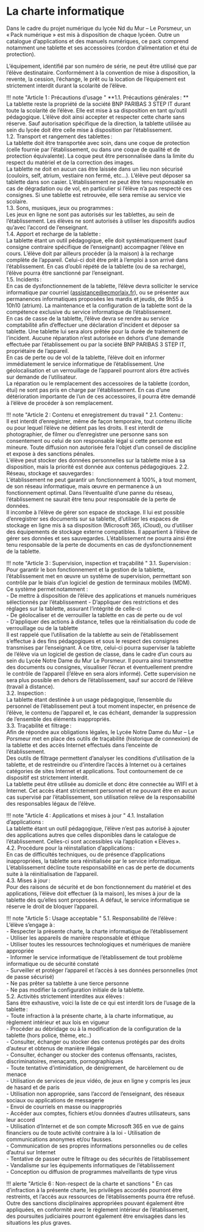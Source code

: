 # La charte informatique

Dans le cadre du projet numérique du lycée Nd du Mur – Le Porsmeur, un « Pack numérique » est mis à disposition de chaque lycéen. Outre un catalogue d’applications et des manuels numériques, ce pack comprend notamment une tablette et ses accessoires (cordon d’alimentation et étui de protection).  

L’équipement, identifié par son numéro de série, ne peut être utilisé que par l’élève destinataire. Conformément à la convention de mise à disposition, la revente, la cession, l’échange, le prêt ou la location de l’équipement est strictement interdit durant la scolarité de l’élève. 

!!! note "Article 1 : Précautions d’usage "
    **1.1. Précautions générales : **  
    La tablette reste la propriété de la société BNP PARIBAS 3 STEP IT durant toute la scolarité de l’élève. Elle est mise à sa disposition en tant qu’outil pédagogique. L’élève doit ainsi accepter et respecter cette charte sans réserve. Sauf autorisation spécifique de la direction, la tablette utilisée au sein du lycée doit être celle mise à disposition par l’établissement.  
    1.2. Transport et rangement des tablettes :  
    La tablette doit être transportée avec soin, dans une coque de protection (celle fournie par l’établissement, ou dans une coque de qualité et de protection équivalente). La coque peut être personnalisée dans la limite du respect du matériel et de la correction des images.  
    La tablette ne doit en aucun cas être laissée dans un lieu non sécurisé (couloirs, self, atrium, vestiaire non fermé, etc…). L’élève peut déposer sa tablette dans son casier. L’établissement ne peut être tenu responsable en cas de dégradation ou de vol, en particulier si l’élève n’a pas respecté ces consignes. Si une tablette est retrouvée, elle sera remise au service vie scolaire.  
    1.3. Sons, musiques, jeux ou programmes :  
    Les jeux en ligne ne sont pas autorisés sur les tablettes, au sein de l’établissement. Les élèves ne sont autorisés à utiliser les dispositifs audios qu’avec l’accord de l’enseignant.  
    1.4. Apport et recharge de la tablette :  
    La tablette étant un outil pédagogique, elle doit systématiquement (sauf consigne contraire spécifique de l’enseignant) accompagner l’élève en cours. L’élève doit par ailleurs procéder (à la maison) à la recharge complète de l’appareil. Celui-ci doit être prêt à l’emploi à son arrivé dans l’établissement. En cas d’oubli répété de la tablette (ou de sa recharge), l’élève pourra être sanctionné par l’enseignant.   
    1.5. Incidents :  
    En cas de dysfonctionnement de la tablette, l’élève devra solliciter le service informatique par courriel (assistance@ecmorlaix.fr), ou se présenter aux permanences informatiques proposées les mardis et jeudis, de 9h55 à 10h10 (atrium). La maintenance et la configuration de la tablette sont de la compétence exclusive du service informatique de l’établissement.  
    En cas de casse de la tablette, l’élève devra se rendre au service comptabilité afin d’effectuer une déclaration d’incident et déposer sa tablette. Une tablette lui sera alors prêtée pour la durée de traitement de l’incident. Aucune réparation n’est autorisée en dehors d’une demande effectuée par l’établissement ou par la société BNP PARIBAS 3 STEP IT, propriétaire de l’appareil.  
    En cas de perte ou de vol de la tablette, l’élève doit en informer immédiatement le service informatique de l’établissement. Une géolocalisation et un verrouillage de l’appareil pourront alors être activés sur demande de l’utilisateur.    
    La réparation ou le remplacement des accessoires de la tablette (cordon, étui) ne sont pas pris en charge par l’établissement. En cas d’une détérioration importante de l’un de ces accessoires, il pourra être demandé à l’élève de procéder à son remplacement.   

!!! note "Article 2 : Contenu et enregistrement du travail "
    2.1. Contenu :  
    Il est interdit d’enregistrer, même de façon temporaire, tout contenu illicite ou pour lequel l’élève ne détient pas les droits. Il est interdit de photographier, de filmer ou d’enregistrer une personne sans son consentement ou celui de son responsable légal si cette personne est mineure. Toute diffusion non autorisée fera l'objet d’un conseil de discipline et expose à des sanctions pénales.   
    L’élève peut stocker des données personnelles sur la tablette mise à sa disposition, mais la priorité est donnée aux contenus pédagogiques. 
    2.2. Réseau, stockage et sauvegardes :  
    L’établissement ne peut garantir un fonctionnement à 100%, à tout moment, de son réseau informatique, mais œuvre en permanence à un fonctionnement optimal. Dans l’éventualité d’une panne du réseau, l’établissement ne saurait être tenu pour responsable de la perte de données.   
    Il incombe à l’élève de gérer son espace de stockage. Il lui est possible d’enregistrer ses documents sur sa tablette, d’utiliser les espaces de stockage en ligne mis à sa disposition (Microsoft 365, iCloud), ou d’utiliser des équipements de stockage externe compatibles. Il appartient à l’élève de gérer ses données et ses sauvegardes. L’établissement ne pourra ainsi être tenu responsable de la perte de documents en cas de dysfonctionnement de la tablette.  
 

!!! note "Article 3 : Supervision, inspection et traçabilité "
    3.1. Supervision :  
    Pour garantir le bon fonctionnement et la gestion de la tablette, l’établissement met en œuvre un système de supervision, permettant son contrôle par le biais d’un logiciel de gestion de terminaux mobiles (MDM). Ce système permet notamment :  
    - De mettre à disposition de l’élève des applications et manuels numériques sélectionnés par l’établissement 
    - D’appliquer des restrictions et des réglages sur la tablette, assurant l’intégrité de celle-ci  
    - De géolocaliser et de verrouiller la tablette en cas de perte ou de vol  
    - D’appliquer des actions à distance, telles que la réinitialisation du code de verrouillage ou de la tablette  
    Il est rappelé que l’utilisation de la tablette au sein de l’établissement s’effectue à des fins pédagogiques et sous le respect des consignes transmises par l’enseignant. A ce titre, celui-ci pourra superviser la tablette de l’élève via un logiciel de gestion de classe, dans le cadre d’un cours au sein du Lycée Notre Dame du Mur Le Porsmeur. Il pourra ainsi transmettre des documents ou consignes, visualiser l’écran et éventuellement prendre le contrôle de l’appareil (l’élève en sera alors informé). Cette supervision ne sera plus possible en dehors de l’établissement, sauf sur accord de l’élève (travail à distance).  
    3.2. Inspection :  
    La tablette étant destinée à un usage pédagogique, l’ensemble du personnel de l’établissement peut à tout moment inspecter, en présence de l’élève, le contenu de l’appareil et, le cas échéant, demander la suppression de l’ensemble des éléments inappropriés.  
    3.3. Traçabilité et filtrage :  
    Afin de répondre aux obligations légales, le Lycée Notre Dame du Mur – Le Porsmeur met en place des outils de traçabilité (historique de connexion) de la tablette et des accès Internet effectués dans l’enceinte de l’établissement.  
    Des outils de filtrage permettent d’analyser les conditions d’utilisation de la tablette, et de restreindre ou d’interdire l’accès à Internet ou à certaines catégories de sites Internet et applications. Tout contournement de ce dispositif est strictement interdit.  
    La tablette peut être utilisée au domicile et donc être connectée au WIFI et à Internet. Cet accès étant strictement personnel et ne pouvant être en aucun cas supervisé par l’établissement, son utilisation relève de la responsabilité des responsables légaux de l’élève. 


!!! note "Article 4 : Applications et mises à jour " 
    4.1. Installation d’applications :  
    La tablette étant un outil pédagogique, l’élève n’est pas autorisé à ajouter des applications autres que celles disponibles dans le catalogue de l’établissement. Celles-ci sont accessibles via l’application « Elèves ».   
    4.2. Procédure pour la réinstallation d’applications :  
    En cas de difficultés techniques, ou de présence d’applications inappropriées, la tablette sera réinitialisée par le service informatique.         L’établissement décline toute responsabilité en cas de perte de documents suite à la réinitialisation de l’appareil.  
    4.3. Mises à jour :  
    Pour des raisons de sécurité et de bon fonctionnement du matériel et des applications, l’élève doit effectuer (à la maison), les mises à jour de la tablette dès qu’elles sont proposées. A défaut, le service informatique se réserve le droit de bloquer l’appareil.   

!!! note "Article 5 : Usage acceptable "
    5.1. Responsabilité de l’élève :  
    L’élève s’engage à :  
    - Respecter la présente charte, la charte informatique de l’établissement  
    - Utiliser les appareils de manière responsable et éthique  
    - Utiliser toutes les ressources technologiques et numériques de manière appropriée  
    - Informer le service informatique de l’établissement de tout problème informatique ou de sécurité constaté  
    - Surveiller et protéger l’appareil et l’accès à ses données personnelles (mot de passe sécurisé)  
    - Ne pas prêter sa tablette à une tierce personne  
    - Ne pas modifier la configuration initiale de la tablette.  
    5.2. Activités strictement interdites aux élèves :  
    Sans être exhaustive, voici la liste de ce qui est interdit lors de l’usage de la tablette :  
    - Toute infraction à la présente charte, à la charte informatique, au règlement intérieur et aux lois en vigueur  
    - Procéder au débridage ou à la modification de la configuration de la tablette (hors police, thème, etc..)  
    - Consulter, échanger ou stocker des contenus protégés par des droits d’auteur et obtenus de manière illégale  
    - Consulter, échanger ou stocker des contenus offensants, racistes, discriminatoires, menaçants, pornographiques  
    - Toute tentative d’intimidation, de dénigrement, de harcèlement ou de menace  
    - Utilisation de services de jeux vidéo, de jeux en ligne y compris les jeux de hasard et de paris  
    - Utilisation non appropriée, sans l’accord de l’enseignant, des réseaux sociaux ou applications de messagerie  
    - Envoi de courriels en masse ou inappropriés  
    - Accéder aux comptes, fichiers et/ou données d’autres utilisateurs, sans leur accord   
    - Utilisation d’Internet et de son compte Microsoft 365 en vue de gains financiers ou de toute activité contraire à la loi 
    - Utilisation de communications anonymes et/ou fausses.  
    - Communication de ses propres informations personnelles ou de celles d’autrui sur Internet  
    - Tentative de passer outre le filtrage ou des sécurités de l’établissement  
    - Vandalisme sur les équipements informatiques de l’établissement  
    - Conception ou diffusion de programmes malveillants de type virus 

!!! alerte "Article 6 : Non-respect de la charte et sanctions "
    En cas d’infraction à la présente charte, les privilèges accordés pourront être restreints, et l’accès aux ressources de l’établissements pourra être refusé. Outre des sanctions disciplinaires appropriées pouvant également être appliquées, en conformité avec le règlement intérieur de l’établissement, des poursuites judiciaires pourront également être envisagées dans les situations les plus graves. 
